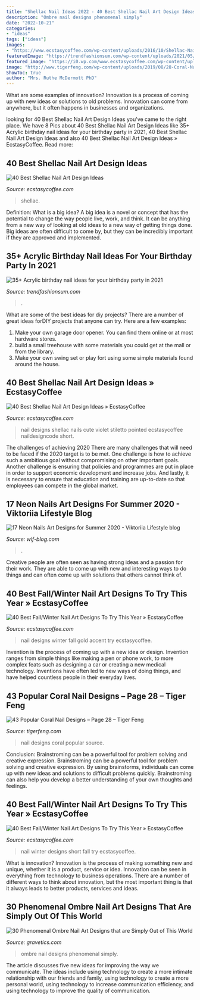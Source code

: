 ```yaml
---
title: "Shellac Nail Ideas 2022 - 40 Best Shellac Nail Art Design Ideas » Ecstasycoffee"
description: "Ombre nail designs phenomenal simply"
date: "2022-10-21"
categories:
- "ideas"
tags: ["ideas"]
images:
- "https://www.ecstasycoffee.com/wp-content/uploads/2016/10/Shellac-Nail-Manicure-Ideas.jpg"
featuredImage: "https://trendfashionsum.com/wp-content/uploads/2021/05/6-16.jpg"
featured_image: "https://i0.wp.com/www.ecstasycoffee.com/wp-content/uploads/2016/10/cute-short-winter-nail-art-design.jpg?resize=600%2C613"
image: "http://www.tigerfeng.com/wp-content/uploads/2019/08/28-Coral-Nail-Designs.jpg"
ShowToc: true
author: "Mrs. Ruthe McDermott PhD"
---
```



What are some examples of innovation?
Innovation is a process of coming up with new ideas or solutions to old problems. Innovation can come from anywhere, but it often happens in businesses and organizations.

	

		
looking for 40 Best Shellac Nail Art Design Ideas you've came to the right place. We have 8 Pics about 40 Best Shellac Nail Art Design Ideas like 35+ Acrylic birthday nail ideas for your birthday party in 2021, 40 Best Shellac Nail Art Design Ideas and also 40 Best Shellac Nail Art Design Ideas » EcstasyCoffee. Read more:
		
    
## 40 Best Shellac Nail Art Design Ideas

<img loading=lazy src="https://www.ecstasycoffee.com/wp-content/uploads/2016/10/Shellac-Nail-Manicure-Ideas.jpg" onerror="this.onerror=null;this.src='https://tse4.mm.bing.net/th?id=OIP.HnVS88hF5ZD9tBISsn-EcAHaHa&amp;pid=15.1';" alt="40 Best Shellac Nail Art Design Ideas">

_Source: ecstasycoffee.com_

>shellac. 

	

Definition: What is a big idea?
A big idea is a novel or concept that has the potential to change the way people live, work, and think. It can be anything from a new way of looking at old ideas to a new way of getting things done. Big ideas are often difficult to come by, but they can be incredibly important if they are approved and implemented.

    
## 35+ Acrylic Birthday Nail Ideas For Your Birthday Party In 2021

<img loading=lazy src="https://trendfashionsum.com/wp-content/uploads/2021/05/6-16.jpg" onerror="this.onerror=null;this.src='https://tse1.mm.bing.net/th?id=OIP.natCWr4ILGQoSGwzEyxdRwHaLH&amp;pid=15.1';" alt="35+ Acrylic birthday nail ideas for your birthday party in 2021">

_Source: trendfashionsum.com_

>. 

	

What are some of the best ideas for diy projects?
There are a number of great ideas forDIY projects that anyone can try. Here are a few examples: 
1. Make your own garage door opener. You can find them online or at most hardware stores.
2. build a small treehouse with some materials you could get at the mall or from the library.
3. Make your own swing set or play fort using some simple materials found around the house.

    
## 40 Best Shellac Nail Art Design Ideas » EcstasyCoffee

<img loading=lazy src="https://i2.wp.com/www.ecstasycoffee.com/wp-content/uploads/2016/10/Pointed-Stiletto-Nail-Art-Ideas.jpg" onerror="this.onerror=null;this.src='https://tse2.mm.bing.net/th?id=OIP._FAcMoab-6f4ZN0HP9ENDgHaHa&amp;pid=15.1';" alt="40 Best Shellac Nail Art Design Ideas » EcstasyCoffee">

_Source: ecstasycoffee.com_

>nail designs shellac nails cute violet stiletto pointed ecstasycoffee naildesigncode short. 

	

The challenges of achieving 2020
There are many challenges that will need to be faced if the 2020 target is to be met. One challenge is how to achieve such a ambitious goal without compromising on other important goals. Another challenge is ensuring that policies and programmes are put in place in order to support economic development and increase jobs. And lastly, it is necessary to ensure that education and training are up-to-date so that employees can compete in the global market.

    
## 17 Neon Nails Art Designs For Summer 2020 - Viktoriia Lifestyle Blog

<img loading=lazy src="https://wlf-blog.com/wp-content/uploads/2020/04/4.NeonNailsVOL2.12-683x1024.jpg" onerror="this.onerror=null;this.src='https://tse1.mm.bing.net/th?id=OIP.wTw4gd7pXwjVXLi4NVwZ9gHaLG&amp;pid=15.1';" alt="17 Neon Nails Art Designs for Summer 2020 - Viktoriia Lifestyle blog">

_Source: wlf-blog.com_

>. 

	

Creative people are often seen as having strong ideas and a passion for their work. They are able to come up with new and interesting ways to do things and can often come up with solutions that others cannot think of.

    
## 40 Best Fall/Winter Nail Art Designs To Try This Year » EcstasyCoffee

<img loading=lazy src="https://i1.wp.com/www.ecstasycoffee.com/wp-content/uploads/2016/10/GOLD-GLITTERY-ACCENT-NAIL.jpg" onerror="this.onerror=null;this.src='https://tse4.mm.bing.net/th?id=OIP.sRBLqSbPZ-3SiQqQjp1yjgHaHa&amp;pid=15.1';" alt="40 Best Fall/Winter Nail Art Designs To Try This Year » EcstasyCoffee">

_Source: ecstasycoffee.com_

>nail designs winter fall gold accent try ecstasycoffee. 

	

Invention is the process of coming up with a new idea or design. Invention ranges from simple things like making a pen or phone work, to more complex feats such as designing a car or creating a new medical technology. Inventions have often led to new ways of doing things, and have helped countless people in their everyday lives.

    
## 43 Popular Coral Nail Designs – Page 28 – Tiger Feng

<img loading=lazy src="http://www.tigerfeng.com/wp-content/uploads/2019/08/28-Coral-Nail-Designs.jpg" onerror="this.onerror=null;this.src='https://tse3.mm.bing.net/th?id=OIP.dB0XCc1-XYrG0vWtx9X86AHaNJ&amp;pid=15.1';" alt="43 Popular Coral Nail Designs – Page 28 – Tiger Feng">

_Source: tigerfeng.com_

>nail designs coral popular source. 

	

Conclusion: Brainstroming can be a powerful tool for problem solving and creative expression.
Brainstroming can be a powerful tool for problem solving and creative expression. By using brainstorms, individuals can come up with new ideas and solutions to difficult problems quickly. Brainstroming can also help you develop a better understanding of your own thoughts and feelings.

    
## 40 Best Fall/Winter Nail Art Designs To Try This Year » EcstasyCoffee

<img loading=lazy src="https://i0.wp.com/www.ecstasycoffee.com/wp-content/uploads/2016/10/cute-short-winter-nail-art-design.jpg?resize=600%2C613" onerror="this.onerror=null;this.src='https://tse3.mm.bing.net/th?id=OIP.6DUM5plX8RMx-werve8G5QHaHk&amp;pid=15.1';" alt="40 Best Fall/Winter Nail Art Designs To Try This Year » EcstasyCoffee">

_Source: ecstasycoffee.com_

>nail winter designs short fall try ecstasycoffee. 

	

What is innovation?
Innovation is the process of making something new and unique, whether it is a product, service or idea. Innovation can be seen in everything from technology to business operations. There are a number of different ways to think about innovation, but the most important thing is that it always leads to better products, services and ideas.

    
## 30 Phenomenal Ombre Nail Art Designs That Are Simply Out Of This World

<img loading=lazy src="https://www.gravetics.com/wp-content/uploads/2017/08/Bronze-to-White-Ombre-Nail-Design.jpg" onerror="this.onerror=null;this.src='https://tse3.mm.bing.net/th?id=OIP.SM6SOKDONImLGyP2sJKDMQHaLH&amp;pid=15.1';" alt="30 Phenomenal Ombre Nail Art Designs that are Simply Out of This World">

_Source: gravetics.com_

>ombre nail designs phenomenal simply. 

	

The article discusses five new ideas for improving the way we communicate. The ideas include using technology to create a more intimate relationship with our friends and family, using technology to create a more personal world, using technology to increase communication efficiency, and using technology to improve the quality of communication.

